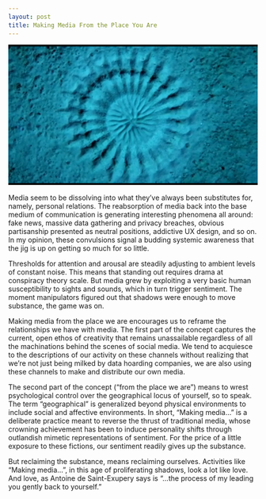 ```yaml
---
layout: post
title: Making Media From the Place You Are
---
```


![Sand sculpture created by a Japanese pufferfish. (Screen grab from BBC One video)](/images/pufferfish_m.png)

Media seem to be dissolving into what they’ve always been substitutes for, namely, personal relations. The reabsorption of media back into the base medium of communication is generating interesting phenomena all around: fake news, massive data gathering and privacy breaches, obvious partisanship presented as neutral positions, addictive UX design, and so on. In my opinion, these convulsions signal a budding systemic awareness that the jig is up on getting so much for so little.

Thresholds for attention and arousal are steadily adjusting to ambient levels of constant noise. This means that standing out requires drama at conspiracy theory scale. But media grew by exploiting a very basic human susceptibility to sights and sounds, which in turn trigger sentiment. The moment manipulators figured out that shadows were enough to move substance, the game was on.

Making media from the place we are encourages us to reframe the relationships we have with media. The first part of the concept captures the current, open ethos of creativity that remains unassailable regardless of all the machinations behind the scenes of social media. We tend to acquiesce to the descriptions of our activity on these channels without realizing that we’re not just being milked by data hoarding companies, we are also using these channels to make and distribute our own media.

The second part of the concept (“from the place we are”) means to wrest psychological control over the geographical locus of yourself, so to speak. The term “geographical” is generalized beyond physical environments to include social and affective environments. In short, “Making media…” is a deliberate practice meant to reverse the thrust of traditional media, whose crowning achievement has been to induce personality shifts through outlandish mimetic representations of sentiment. For the price of a little exposure to these fictions, our sentiment readily gives up the substance.

But reclaiming the substance, means reclaiming ourselves. Activities like “Making media…”, in this age of proliferating shadows, look a lot like love. And love, as Antoine de Saint-Exupery says is “…the process of my leading you gently back to yourself.”
